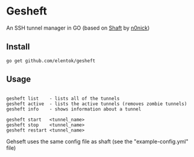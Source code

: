 Gesheft
=======

An SSH tunnel manager in GO
(based on [Shaft](https://github.com/n0nick/shaft) by [n0nick](https://github.com/n0nick))

Install
-------

```
go get github.com/elentok/gesheft
```


Usage
-----

```

gesheft list    - lists all of the tunnels
gesheft active  - lists the active tunnels (removes zombie tunnels)
gesheft info    - shows information about a tunnel

gesheft start   <tunnel_name>
gesheft stop    <tunnel_name>
gesheft restart <tunnel_name>

```

Gehseft uses the same config file as shaft (see the "example-config.yml" file)
